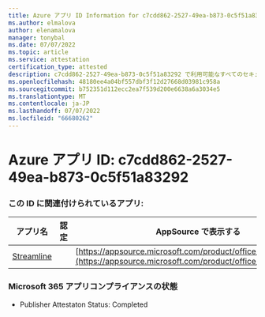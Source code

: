 ```yaml
---
title: Azure アプリ ID Information for c7cdd862-2527-49ea-b873-0c5f51a83292
ms.author: elmalova
author: elenamalova
manager: tonybal
ms.date: 07/07/2022
ms.topic: article
ms.service: attestation
certification_type: attested
description: c7cdd862-2527-49ea-b873-0c5f51a83292 で利用可能なすべてのセキュリティとコンプライアンス情報。
ms.openlocfilehash: 48180ee4a04bf557dbf3f12d27668d03981c958a
ms.sourcegitcommit: b752351d112ecc2ea7f539d200e6638a6a3034e5
ms.translationtype: MT
ms.contentlocale: ja-JP
ms.lasthandoff: 07/07/2022
ms.locfileid: "66680262"
---
```

# <a name="azure-app-id-c7cdd862-2527-49ea-b873-0c5f51a83292"></a>Azure アプリ ID: c7cdd862-2527-49ea-b873-0c5f51a83292


### <a name="apps-associated-with-this-id"></a>この ID に関連付けられているアプリ:
| **アプリ名** | **認定** | **AppSource で表示する** |
|--------------|---------------|-----------------------|
| [Streamline](../forward/WA200004100.md) |  | [https://appsource.microsoft.com/product/office/WA200004100](https://appsource.microsoft.com/product/office/WA200004100) |

### <a name="microsoft-365-app-compliance-status"></a>Microsoft 365 アプリコンプライアンスの状態
- Publisher Attestaton Status: Completed
